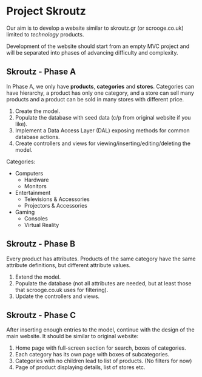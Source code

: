 # Project Skroutz

Our aim is to develop a website similar to skroutz.gr (or scrooge.co.uk) limited to *technology* products.

Development of the website should start from an empty MVC project and will be separated into phases of advancing difficulty and complexity.

## Skroutz - Phase A
In Phase A, we only have **products**, **categories** and **stores**. Categories can have hierarchy, a product has only one category, and a store can sell many products and a product can be sold in many stores with different price.  
1. Create the model.  
2. Populate the database with seed data (c/p from original website if you like).  
3. Implement a Data Access Layer (DAL) exposing methods for common database actions.  
3. Create controllers and views for viewing/inserting/editing/deleting the model.  

Categories:
* Computers  
  * Hardware
  * Monitors
* Entertainment
  * Televisions & Accessories
  * Projectors & Accessories
* Gaming
  * Consoles
  * Virtual Reality

## Skroutz - Phase B
Every product has attributes. Products of the same category have the same attribute definitions, but different attribute values.
1. Extend the model.  
2. Populate the database (not all attributes are needed, but at least those that scrooge.co.uk uses for filtering).  
3. Update the controllers and views.  

## Skroutz - Phase C
After inserting enough entries to the model, continue with the design of the main website. It should be similar to original website:
1. Home page with full-screen section for search, boxes of categories.  
2. Each category has its own page with boxes of subcategories.  
3. Categories with no children lead to list of products. (No filters for now)  
4. Page of product displaying details, list of stores etc.  
